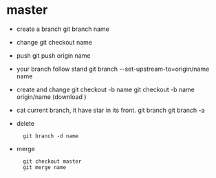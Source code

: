 # master

- create a branch
        git branch name
- change 
        git checkout name
- push 
        git push origin name
- your branch follow stand
        git branch --set-upstream-to=origin/name name
- create and change
        git checkout -b name
        git checkout -b name origin/name (download )
- cat current branch, it have star in its front.
        git branch
        git branch -a
- delete

        git branch -d name

- merge

        git checkout master
        git merge name
